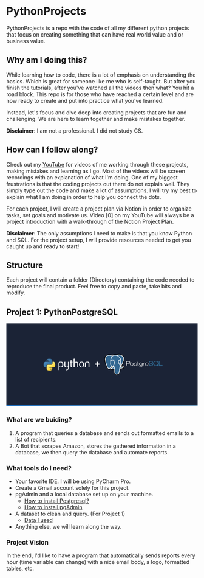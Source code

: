 # PythonProjects
PythonProjects is a repo with the code of all my different python projects that focus on creating something that 
can have real world value and or business value.

## Why am I doing this?
While learning how to code, there is a lot of emphasis on understanding the basics. Which is great for someone like 
me who is self-taught. But after you finish the tutorials, after you've watched all
the videos then what? 
You hit a road block. This repo is for those who have reached a certain level and are now ready to create 
and put into practice what you've learned. 

Instead, let's focus and dive deep into creating projects that are fun and challenging.
We are here to learn together and make mistakes together.

**Disclaimer**: I am not a professional. I did not study CS. 

## How can I follow along?
Check out my [YouTube](https://www.youtube.com/channel/UC2W1WYiSzQnQnUxhb8Xg99A) for videos of me working through these projects, making mistakes and learning as I go. 
Most of the videos will be screen recordings with an explanation of what I'm doing. One of my biggest frustrations is that the coding projects 
out there do not explain well. They simply type out the code and make a lot of assumptions. 
I will try my best to explain what I am doing in order to help you connect the dots. 

For each project, I will create a project plan via Notion in order to organize tasks, set goals and motivate us. Video [0] on my YouTube will always be 
a project introduction with a walk-through of the Notion Project Plan. 

**Disclaimer**: The only assumptions I need to make is that you know Python and SQL. For the project setup, I will provide resources needed to 
get you caught up and ready to start!

## Structure
Each project will contain a folder (Directory) containing the code needed to reproduce the final product. 
Feel free to copy and paste, take bits and modify. 

## Project 1: PythonPostgreSQL 

![Python and Postgres Image banner](Images/python_postgres_a723c960e9.png)

### What are we buiding? 
1. A program that queries a database and sends out formatted emails to a list of recipients. 
2. A Bot that scrapes Amazon, stores the gathered information in a database, we then query the database and automate reports. 
### What tools do I need? 
* Your favorite IDE. I will be using PyCharm Pro. 
* Create a Gmail account solely for this project. 
* pgAdmin and a local database set up on your machine.
  * [How to install Postgresql?](https://www.postgresql.org/)
  * [How to install pgAdmin](https://www.pgadmin.org/)
* A dataset to clean and query. (For Project 1)
  * [Data I used](https://catalog.data.gov/dataset/border-crossing-entry-data-683ae)
* Anything else, we will learn along the way. 

### Project Vision
In the end, I'd like to have a program that automatically sends reports every hour (time variable can change) with a nice
email body, a logo, formatted tables, etc. 
